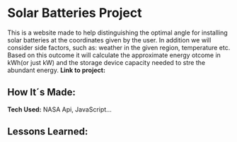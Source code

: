 # Solar Batteries Project

This is a website made to help distinguishing the optimal angle for installing solar batteries at the coordinates given by the user. In addition we will consider side factors, such as: weather in the given region, temperature etc. Based on this outcome it will calculate the approximate energy otcome in kWh(or just kW) and the storage device capacity needed to stre the abundant energy.
**Link to project:**

## How It´s Made:

**Tech Used:** NASA Api, JavaScript...

## Lessons Learned: